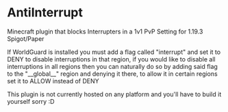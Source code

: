 # AntiInterrupt
Minecraft plugin that blocks Interrupters in a 1v1 PvP Setting for 1.19.3 Spigot/Paper

If WorldGuard is installed you must add a flag called "interrupt" and set it to DENY to disable interruptions in that region, if you would like to disable all interruptions in all regions then you can naturally do so by adding said flag to the "\_\_global\_\_" region and denying it there, to allow it in certain regions set it to ALLOW instead of DENY

This plugin is not currently hosted on any platform and you'll have to build it yourself sorry :D
